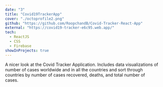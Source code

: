 ```yaml
---
date: "3"
title: "Covid19TrackerApp"
cover: "./octoprofile2.png"
github: "https://github.com/RoopchandB/Covid-Tracker-React-App"
external: "https://covid19-tracker-e6c95.web.app/"
tech:
  - ReactJS
  - CSS
  - Firebase
showInProjects: true
---
```


A nicer look at the Covid Tracker Application. Includes data visualizations of number of cases worldwide and in all the countries and sort through countries by number of cases recovered, deaths, and total number of cases.
